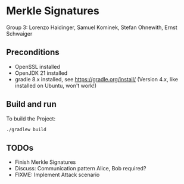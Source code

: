 # Merkle Signatures
Group 3: Lorenzo Haidinger, Samuel Kominek, Stefan Ohnewith, Ernst Schwaiger

## Preconditions

- OpenSSL installed
- OpenJDK 21 installed
- gradle 8.x installed, see https://gradle.org/install/ (Version 4.x, like installed on Ubuntu, won't work!)

## Build and run

To build the Project:
```bash
./gradlew build
```

## TODOs
- Finish Merkle Signatures
- Discuss: Communication pattern Alice, Bob required?
- FIXME: Implement Attack scenario
